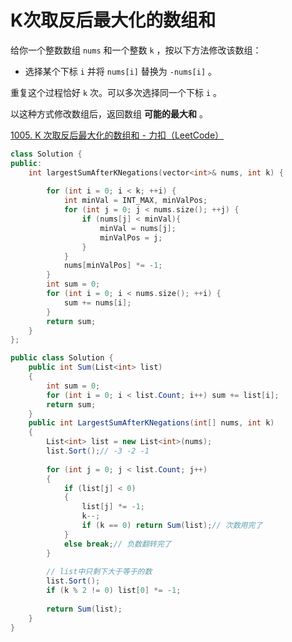 # K次取反后最大化的数组和

给你一个整数数组 `nums` 和一个整数 `k` ，按以下方法修改该数组：

- 选择某个下标 `i` 并将 `nums[i]` 替换为 `-nums[i]` 。

重复这个过程恰好 `k` 次。可以多次选择同一个下标 `i` 。

以这种方式修改数组后，返回数组 **可能的最大和** 。

[1005. K 次取反后最大化的数组和 - 力扣（LeetCode）](https://leetcode.cn/problems/maximize-sum-of-array-after-k-negations/)

```c++
class Solution {
public:
    int largestSumAfterKNegations(vector<int>& nums, int k) {
        
        for (int i = 0; i < k; ++i) {
            int minVal = INT_MAX, minValPos;
            for (int j = 0; j < nums.size(); ++j) {
                if (nums[j] < minVal){
                    minVal = nums[j];
                    minValPos = j;
                }
            }
            nums[minValPos] *= -1;
        }
        int sum = 0;
        for (int i = 0; i < nums.size(); ++i) {
            sum += nums[i];
        }
        return sum;
    }
};
```

```c#
public class Solution {
    public int Sum(List<int> list)
    {
        int sum = 0;
        for (int i = 0; i < list.Count; i++) sum += list[i];
        return sum;
    }
    public int LargestSumAfterKNegations(int[] nums, int k)
    {
        List<int> list = new List<int>(nums);
        list.Sort();// -3 -2 -1
                
        for (int j = 0; j < list.Count; j++)
        {
            if (list[j] < 0)
            {
                list[j] *= -1;
                k--;
                if (k == 0) return Sum(list);// 次数用完了
            }
            else break;// 负数翻转完了
        }
                
        // list中只剩下大于等于的数
        list.Sort();
        if (k % 2 != 0) list[0] *= -1;
            
        return Sum(list);
    }
}
```

